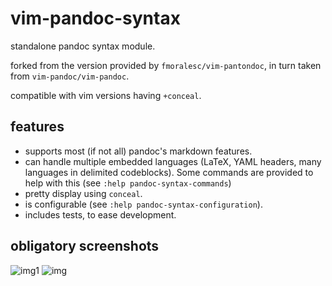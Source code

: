 # vim-pandoc-syntax

standalone pandoc syntax module.

forked from the version provided by `fmoralesc/vim-pantondoc`, in turn taken
from `vim-pandoc/vim-pandoc`.

compatible with vim versions having `+conceal`.

## features

* supports most (if not all) pandoc's markdown features.
* can handle multiple embedded languages (LaTeX, YAML headers, many languages
  in delimited codeblocks). Some commands are provided to help with this (see
  `:help pandoc-syntax-commands`)
* pretty display using `conceal`.
* is configurable (see `:help pandoc-syntax-configuration`).
* includes tests, to ease development.

## obligatory screenshots

![img1](http://i.imgur.com/YBABRYw.png)
![img](http://i.imgur.com/QU7niN3.png)
